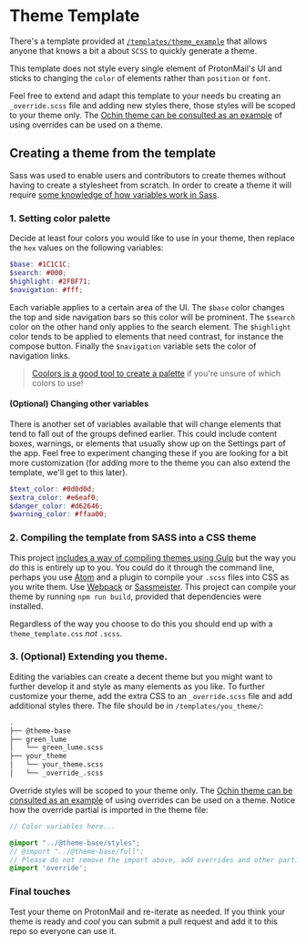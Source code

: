 # Theme Template

There's a template provided at [`/templates/theme_example`](`../templates/theme_example`) that allows anyone that knows a bit a about `SCSS` to quickly generate a theme.

This template does not style every single element of ProtonMail's UI and sticks to changing the `color` of elements rather than `position` or `font`. 

Feel free to extend and adapt this template to your needs bu creating an `_override.scss` file and adding new styles there, those styles will be scoped to your theme only. The [Ochin theme can be consulted as an example](../templates/ochin) of using overrides can be used on a theme.

## Creating a theme from the template

Sass was used to enable users and contributors to create themes without having to create a stylesheet from scratch. In order to create a theme it will require [some knowledge of how variables work in Sass](http://sass-lang.com/guide).

### 1. Setting color palette
Decide at least four colors you would like to use in your theme, then replace the `hex` values on the following variables:

```scss
$base: #1C1C1C;
$search: #000;
$highlight: #2FBF71;
$navigation: #fff;
```

Each variable applies to a certain area of the UI. The `$base` color changes the top and side navigation bars so this color will be prominent. The `$search` color on the other hand only applies to the search element. The `$highlight` color tends to be applied to elements that need contrast, for instance the compose button. Finally the `$navigation` variable sets the color of navigation links.

> [Coolors is a good tool to create a palette](https://coolors.co/) if you're unsure of which colors to use!

#### (Optional) Changing other variables
There is another set of variables available that will change elements that tend to fall out of the groups defined earlier. This could include content boxes, warnings, or elements that usually show up on the Settings part of the app. Feel free to experiment changing these if you are looking for a bit more customization (for adding more to the theme you can also extend the template, we'll get to this later).

``` scss
$text_color: #0d0d0d;
$extra_color: #e6eaf0;
$danger_color: #d62646;
$warning_color: #ffaa00;
```

### 2. Compiling the template from SASS into a CSS theme
This project [includes a way of compiling themes using Gulp](./README.md#theme-compilation) but the way you do this is entirely up to you. You could do it through the command line, perhaps you use [Atom](https://atom.io/) and a plugin to compile your `.scss` files into CSS as you write them. Use [Webpack](https://webpack.js.org/) or [Sassmeister](https://www.sassmeister.com/). This project can compile your theme by running `npm run build`, provided that dependencies were installed.

Regardless of the way you choose to do this you should end up with a `theme_template.css` *not* `.scss`.

### 3. (Optional) Extending you theme.
Editing the variables can create a decent theme but you might want to further develop it and style as many elements as you like. To further customize your theme, add the extra CSS to an `_override.scss` file and add additional styles there. The file should be in `/templates/you_theme/`:

```bash
.
├── @theme-base
├── green_lume
│   └── green_lume.scss
├── your_theme
│   └── your_theme.scss
│   └── _override_.scss
```

Override styles will be scoped to your theme only. The [Ochin theme can be consulted as an example](../templates/ochin) of using overrides can be used on a theme. Notice how the override partial is imported in the theme file:

```scss
// Color variables here...

@import "../@theme-base/styles";
// @import "../@theme-base/full";
// Please do not remove the import above, add overrides and other partials below this line.
@import 'override';
```

### Final touches
Test your theme on ProtonMail and re-iterate as needed. If you think your theme is ready and *cool* you can submit a pull request and add it to this repo so everyone can use it.
